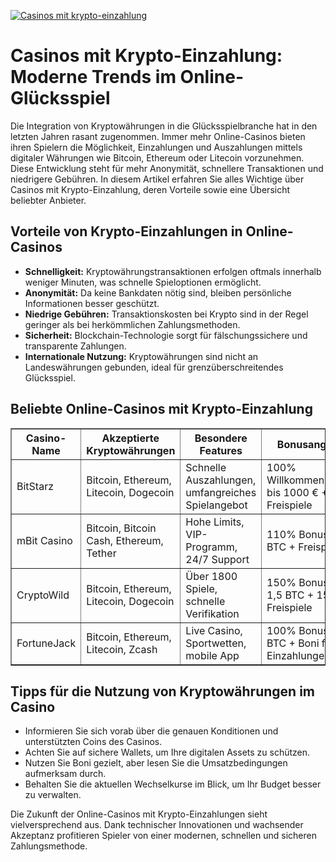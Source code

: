 [![Casinos mit krypto-einzahlung](https://123-caf.pages.dev/gitsignup.png)](https://vrmoo.ru/Bt82HjjY)

<h1>Casinos mit Krypto-Einzahlung: Moderne Trends im Online-Glücksspiel</h1>  <p>Die Integration von Kryptowährungen in die Glücksspielbranche hat in den letzten Jahren rasant zugenommen. Immer mehr Online-Casinos bieten ihren Spielern die Möglichkeit, Einzahlungen und Auszahlungen mittels digitaler Währungen wie Bitcoin, Ethereum oder Litecoin vorzunehmen. Diese Entwicklung steht für mehr Anonymität, schnellere Transaktionen und niedrigere Gebühren. In diesem Artikel erfahren Sie alles Wichtige über Casinos mit Krypto-Einzahlung, deren Vorteile sowie eine Übersicht beliebter Anbieter.</p>  <h2>Vorteile von Krypto-Einzahlungen in Online-Casinos</h2> <ul>   <li><strong>Schnelligkeit:</strong> Kryptowährungstransaktionen erfolgen oftmals innerhalb weniger Minuten, was schnelle Spieloptionen ermöglicht.</li>   <li><strong>Anonymität:</strong> Da keine Bankdaten nötig sind, bleiben persönliche Informationen besser geschützt.</li>   <li><strong>Niedrige Gebühren:</strong> Transaktionskosten bei Krypto sind in der Regel geringer als bei herkömmlichen Zahlungsmethoden.</li>   <li><strong>Sicherheit:</strong> Blockchain-Technologie sorgt für fälschungssichere und transparente Zahlungen.</li>   <li><strong>Internationale Nutzung:</strong> Kryptowährungen sind nicht an Landeswährungen gebunden, ideal für grenzüberschreitendes Glücksspiel.</li> </ul>  <h2>Beliebte Online-Casinos mit Krypto-Einzahlung</h2> <table border="1" cellpadding="6" cellspacing="0">   <thead>     <tr>       <th>Casino-Name</th>       <th>Akzeptierte Kryptowährungen</th>       <th>Besondere Features</th>       <th>Bonusangebot</th>     </tr>   </thead>   <tbody>     <tr>       <td>BitStarz</td>       <td>Bitcoin, Ethereum, Litecoin, Dogecoin</td>       <td>Schnelle Auszahlungen, umfangreiches Spielangebot</td>       <td>100% Willkommensbonus bis 1000 € + 180 Freispiele</td>     </tr>     <tr>       <td>mBit Casino</td>       <td>Bitcoin, Bitcoin Cash, Ethereum, Tether</td>       <td>Hohe Limits, VIP-Programm, 24/7 Support</td>       <td>110% Bonus bis 1 BTC + Freispiele</td>     </tr>     <tr>       <td>CryptoWild</td>       <td>Bitcoin, Ethereum, Litecoin, Dogecoin</td>       <td>Über 1800 Spiele, schnelle Verifikation</td>       <td>150% Bonus bis 1,5 BTC + 150 Freispiele</td>     </tr>     <tr>       <td>FortuneJack</td>       <td>Bitcoin, Ethereum, Litecoin, Zcash</td>       <td>Live Casino, Sportwetten, mobile App</td>       <td>100% Bonus bis 1 BTC + Boni für Einzahlungen</td>     </tr>   </tbody> </table>  <h2>Tipps für die Nutzung von Kryptowährungen im Casino</h2> <ul>   <li>Informieren Sie sich vorab über die genauen Konditionen und unterstützten Coins des Casinos.</li>   <li>Achten Sie auf sichere Wallets, um Ihre digitalen Assets zu schützen.</li>   <li>Nutzen Sie Boni gezielt, aber lesen Sie die Umsatzbedingungen aufmerksam durch.</li>   <li>Behalten Sie die aktuellen Wechselkurse im Blick, um Ihr Budget besser zu verwalten.</li> </ul>  <p>Die Zukunft der Online-Casinos mit Krypto-Einzahlungen sieht vielversprechend aus. Dank technischer Innovationen und wachsender Akzeptanz profitieren Spieler von einer modernen, schnellen und sicheren Zahlungsmethode.</p>